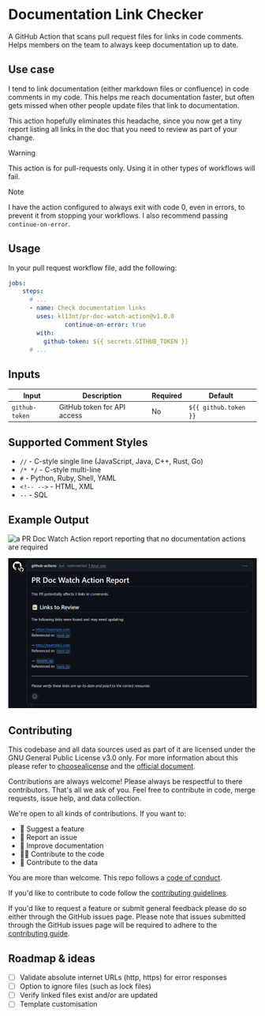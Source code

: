 # Documentation Link Checker

A GitHub Action that scans pull request files for links in code comments.
Helps members on the team to always keep documentation up to date.

## Use case

I tend to link documentation (either markdown files or confluence) in code
comments in my code. This helps me reach documentation faster, but often gets
missed when other people update files that link to documentation. 

This action hopefully eliminates this headache, since you now get a tiny report
listing all links in the doc that you need to review as part of your change.

> [!WARNING]  
> This action is for pull-requests only. Using it in other types of workflows
> will fail. 

> [!NOTE]  
> I have the action configured to always exit with code 0, even in errors, to
> prevent it from stopping your workflows. I also recommend passing `continue-on-error`.

## Usage

In your pull request workflow file, add the following:

```yaml
jobs:
    steps:
      # ...
      - name: Check documentation links
        uses: kl13nt/pr-doc-watch-action@v1.0.0
				continue-on-error: true
        with:
          github-token: ${{ secrets.GITHUB_TOKEN }}
      # ...
```

## Inputs

| Input           | Description                    | Required | Default               |
| --------------- | ------------------------------ | -------- | --------------------- |
| `github-token`  | GitHub token for API access    | No       | `${{ github.token }}` |

## Supported Comment Styles

- `//` - C-style single line (JavaScript, Java, C++, Rust, Go)
- `/* */` - C-style multi-line
- `#` - Python, Ruby, Shell, YAML
- `<!-- -->` - HTML, XML
- `--` - SQL

## Example Output

![a PR Doc Watch Action report reporting that no documentation actions are
required](./docs/no-links.png)

![a PR Doc Watch Action report reporting some links that need updating](./docs/pending.png)

## Contributing

This codebase and all data sources used as part of it are licensed under the GNU
General Public License v3.0 only. For more information about this please refer
to [choosealicense](https://choosealicense.com/licenses/gpl-3.0) and the
[official document](https://www.gnu.org/licenses/gpl-3.0.en.html).

Contributions are always welcome! Please always be respectful to there
contributors. That's all we ask of you. Feel free to contribute in code, merge
requests, issue help, and data collection.

We're open to all kinds of contributions. If you want to:

- 🤔 Suggest a feature
- 🐛 Report an issue
- 📖 Improve documentation
- 👩‍💻 Contribute to the code
- 📝 Contribute to the data

You are more than welcome. This repo follows a [code of
conduct](CODE_OF_CONDUCT.md).

If you'd like to contribute to code follow the [contributing
guidelines](CONTRIBUTING.md).

If you'd like to request a feature or submit general feedback please do so
either through the GitHub issues page. Please note that issues submitted
through the GitHub issues page will be required to adhere to the [contributing
guide](./CONTRIBUTING.md).

## Roadmap & ideas

- [ ] Validate absolute internet URLs (http, https) for error responses
- [ ] Option to ignore files (such as lock files)
- [ ] Verify linked files exist and/or are updated
- [ ] Template customisation
